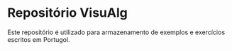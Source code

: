 # Repositório VisuAlg

Este repositório é utilizado para armazenamento de exemplos e exercícios escritos em Portugol.
